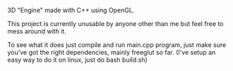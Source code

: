3D "Engine" made with C++ using OpenGL.

This project is currently unusable by anyone other than me but feel free to mess around with it.

To see what it does just compile and run main.cpp program, just make sure you've got the right dependencies, mainly freeglut so far. (I've setup an easy way to do it on linux, just do bash build.sh)

